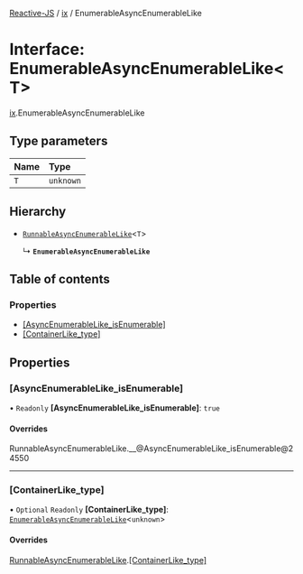[Reactive-JS](../README.md) / [ix](../modules/ix.md) / EnumerableAsyncEnumerableLike

# Interface: EnumerableAsyncEnumerableLike<T\>

[ix](../modules/ix.md).EnumerableAsyncEnumerableLike

## Type parameters

| Name | Type |
| :------ | :------ |
| `T` | `unknown` |

## Hierarchy

- [`RunnableAsyncEnumerableLike`](ix.RunnableAsyncEnumerableLike.md)<`T`\>

  ↳ **`EnumerableAsyncEnumerableLike`**

## Table of contents

### Properties

- [[AsyncEnumerableLike\_isEnumerable]](ix.EnumerableAsyncEnumerableLike.md#[asyncenumerablelike_isenumerable])
- [[ContainerLike\_type]](ix.EnumerableAsyncEnumerableLike.md#[containerlike_type])

## Properties

### [AsyncEnumerableLike\_isEnumerable]

• `Readonly` **[AsyncEnumerableLike\_isEnumerable]**: ``true``

#### Overrides

RunnableAsyncEnumerableLike.\_\_@AsyncEnumerableLike\_isEnumerable@24550

___

### [ContainerLike\_type]

• `Optional` `Readonly` **[ContainerLike\_type]**: [`EnumerableAsyncEnumerableLike`](ix.EnumerableAsyncEnumerableLike.md)<`unknown`\>

#### Overrides

[RunnableAsyncEnumerableLike](ix.RunnableAsyncEnumerableLike.md).[[ContainerLike_type]](ix.RunnableAsyncEnumerableLike.md#[containerlike_type])

